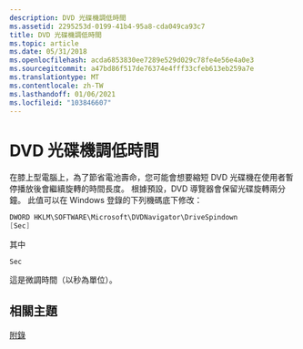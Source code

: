 ```yaml
---
description: DVD 光碟機調低時間
ms.assetid: 2295253d-0199-41b4-95a8-cda049ca93c7
title: DVD 光碟機調低時間
ms.topic: article
ms.date: 05/31/2018
ms.openlocfilehash: acda6853830ee7289e529d029c78fe4e56e4a0e3
ms.sourcegitcommit: a47bd86f517de76374e4fff33cfeb613eb259a7e
ms.translationtype: MT
ms.contentlocale: zh-TW
ms.lasthandoff: 01/06/2021
ms.locfileid: "103846607"
---
```

# <a name="dvd-drive-spin-down-timeout"></a>DVD 光碟機調低時間

在膝上型電腦上，為了節省電池壽命，您可能會想要縮短 DVD 光碟機在使用者暫停播放後會繼續旋轉的時間長度。 根據預設，DVD 導覽器會保留光碟旋轉兩分鐘。 此值可以在 Windows 登錄的下列機碼底下修改：


```C++
DWORD HKLM\SOFTWARE\Microsoft\DVDNavigator\DriveSpindown 
[Sec]
```



其中


```
Sec
```



這是微調時間（以秒為單位）。

## <a name="related-topics"></a>相關主題

<dl> <dt>

[附錄](appendixes.md)
</dt> </dl>

 

 



